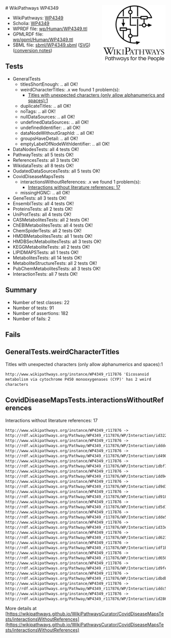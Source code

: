 <img style="float: right; width: 200px" src="logo.png" />
# WikiPathways WP4349

* WikiPathways: [WP4349](https://identifiers.org/wikipathways:WP4349)
* Scholia: [WP4349](https://scholia.toolforge.org/wikipathways/WP4349)
* WPRDF file: [wp/Human/WP4349.ttl](../wp/Human/WP4349.ttl)
* GPMLRDF file: [wp/gpml/Human/WP4349.ttl](../wp/gpml/Human/WP4349.ttl)
* SBML file: [sbml/WP4349.sbml](../sbml/WP4349.sbml) ([SVG](../sbml/WP4349.svg)) ([conversion notes](../sbml/WP4349.txt))

## Tests
* GeneralTests
    * titlesShortEnough: .. all OK!
    * weirdCharacterTitles: .x we found 1 problem(s):
        * [Titles with unexpected characters (only allow alphanumerics and spaces):1](#fda87b3f)
    * duplicateTitles: .. all OK!
    * noTags: .. all OK!
    * nullDataSources: .. all OK!
    * undefinedDataSources: .. all OK!
    * undefinedIdentifier: .. all OK!
    * dataNodeWithoutGraphId: .. all OK!
    * groupsHaveDetail: .. all OK!
    * emptyLabelOfNodeWithIdentifier: .. all OK!
* DataNodesTests: all 4 tests OK!
* PathwayTests: all 5 tests OK!
* ReferencesTests: all 3 tests OK!
* WikidataTests: all 8 tests OK!
* OudatedDataSourcesTests: all 5 tests OK!
* CovidDiseaseMapsTests
    * interactionsWithoutReferences: .x we found 1 problem(s):
        * [Interactions without literature references: 17](#9701cce8)
    * missingHGNC: .. all OK!
* GeneTests: all 3 tests OK!
* EnsemblTests: all 4 tests OK!
* ProteinsTests: all 2 tests OK!
* UniProtTests: all 4 tests OK!
* CASMetabolitesTests: all 2 tests OK!
* ChEBIMetabolitesTests: all 4 tests OK!
* ChemSpiderTests: all 2 tests OK!
* HMDBMetabolitesTests: all 1 tests OK!
* HMDBSecMetabolitesTests: all 3 tests OK!
* KEGGMetaboliteTests: all 2 tests OK!
* LIPIDMAPSTests: all 1 tests OK!
* MetabolitesTests: all 14 tests OK!
* MetaboliteStructureTests: all 2 tests OK!
* PubChemMetabolitesTests: all 3 tests OK!
* InteractionTests: all 7 tests OK!


## Summary

* Number of test classes: 22
* Number of tests: 91
* Number of assertions: 182
* Number of fails: 2

## Fails

<a name="fda87b3f" />

## GeneralTests.weirdCharacterTitles

Titles with unexpected characters (only allow alphanumerics and spaces):1
```
http://www.wikipathways.org/instance/WP4349_r117876 'Eicosanoid metabolism via cytochrome P450 monooxygenases (CYP)' has 2 weird characters
```

<a name="9701cce8" />

## CovidDiseaseMapsTests.interactionsWithoutReferences

Interactions without literature references: 17
```
http://www.wikipathways.org/instance/WP4349_r117876 -> http://rdf.wikipathways.org/Pathway/WP4349_r117876/WP/Interaction/id322f45ac
http://www.wikipathways.org/instance/WP4349_r117876 -> http://rdf.wikipathways.org/Pathway/WP4349_r117876/WP/Interaction/idddc31b27
http://www.wikipathways.org/instance/WP4349_r117876 -> http://rdf.wikipathways.org/Pathway/WP4349_r117876/WP/Interaction/id4909f39f
http://www.wikipathways.org/instance/WP4349_r117876 -> http://rdf.wikipathways.org/Pathway/WP4349_r117876/WP/Interaction/idbf713d70
http://www.wikipathways.org/instance/WP4349_r117876 -> http://rdf.wikipathways.org/Pathway/WP4349_r117876/WP/Interaction/idd9434a36
http://www.wikipathways.org/instance/WP4349_r117876 -> http://rdf.wikipathways.org/Pathway/WP4349_r117876/WP/Interaction/id9d36f93e
http://www.wikipathways.org/instance/WP4349_r117876 -> http://rdf.wikipathways.org/Pathway/WP4349_r117876/WP/Interaction/id918cf136
http://www.wikipathways.org/instance/WP4349_r117876 -> http://rdf.wikipathways.org/Pathway/WP4349_r117876/WP/Interaction/id5d139890
http://www.wikipathways.org/instance/WP4349_r117876 -> http://rdf.wikipathways.org/Pathway/WP4349_r117876/WP/Interaction/idde5d8fc1
http://www.wikipathways.org/instance/WP4349_r117876 -> http://rdf.wikipathways.org/Pathway/WP4349_r117876/WP/Interaction/id33e32da7
http://www.wikipathways.org/instance/WP4349_r117876 -> http://rdf.wikipathways.org/Pathway/WP4349_r117876/WP/Interaction/id623e5e56
http://www.wikipathways.org/instance/WP4349_r117876 -> http://rdf.wikipathways.org/Pathway/WP4349_r117876/WP/Interaction/idf1b93507
http://www.wikipathways.org/instance/WP4349_r117876 -> http://rdf.wikipathways.org/Pathway/WP4349_r117876/WP/Interaction/id650f47f7
http://www.wikipathways.org/instance/WP4349_r117876 -> http://rdf.wikipathways.org/Pathway/WP4349_r117876/WP/Interaction/id9fe5070c
http://www.wikipathways.org/instance/WP4349_r117876 -> http://rdf.wikipathways.org/Pathway/WP4349_r117876/WP/Interaction/idbdbcda3d
http://www.wikipathways.org/instance/WP4349_r117876 -> http://rdf.wikipathways.org/Pathway/WP4349_r117876/WP/Interaction/iddc59d892
http://www.wikipathways.org/instance/WP4349_r117876 -> http://rdf.wikipathways.org/Pathway/WP4349_r117876/WP/Interaction/id2865297d
```

More details at [https://wikipathways.github.io/WikiPathwaysCurator/CovidDiseaseMapsTests/interactionsWithoutReferences](https://wikipathways.github.io/WikiPathwaysCurator/CovidDiseaseMapsTests/interactionsWithoutReferences)

